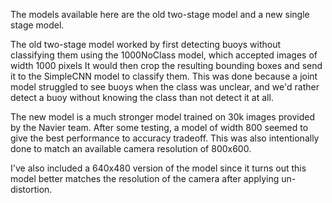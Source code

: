 The models available here are the old two-stage model and a new single stage model.

The old two-stage model worked by first detecting buoys without classifying them using the 1000NoClass model, which accepted images of width 1000 pixels
It would then crop the resulting bounding boxes and send it to the SimpleCNN model to classify them. This was done because a joint model struggled to see buoys
when the class was unclear, and we'd rather detect a buoy without knowing the class than not detect it at all.

The new model is a much stronger model trained on 30k images provided by the Navier team. After some testing, a model of width 800 seemed to give the best performance to accuracy tradeoff.
This was also intentionally done to match an available camera resolution of 800x600.

I've also included a 640x480 version of the model since it turns out this model better matches the resolution of the camera after applying un-distortion.
